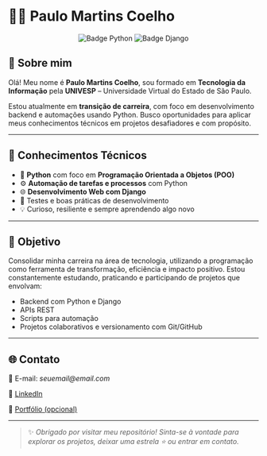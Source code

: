 <h1>👨‍💻 Paulo Martins Coelho</h1>

<p align="center">
  <img src="https://img.shields.io/badge/Desenvolvedor-Python-informational?style=flat&logo=python&color=3776AB" alt="Badge Python">
  <img src="https://img.shields.io/badge/Framework-Django-092E20?style=flat&logo=django&logoColor=white" alt="Badge Django">
</p>

<h2>🧠 Sobre mim</h2>

<p>
  Olá! Meu nome é <strong>Paulo Martins Coelho</strong>, sou formado em <strong>Tecnologia da Informação</strong> pela 
  <strong>UNIVESP</strong> – Universidade Virtual do Estado de São Paulo.
</p>

<p>
  Estou atualmente em <strong>transição de carreira</strong>, com foco em desenvolvimento backend e automações usando Python.
  Busco oportunidades para aplicar meus conhecimentos técnicos em projetos desafiadores e com propósito.
</p>

<hr>

<h2>🧰 Conhecimentos Técnicos</h2>

<ul>
  <li>🐍 <strong>Python</strong> com foco em <strong>Programação Orientada a Objetos (POO)</strong></li>
  <li>⚙️ <strong>Automação de tarefas e processos</strong> com Python</li>
  <li>🌐 <strong>Desenvolvimento Web com Django</strong></li>
  <li>🧪 Testes e boas práticas de desenvolvimento</li>
  <li>💡 Curioso, resiliente e sempre aprendendo algo novo</li>
</ul>

<hr>

<h2>🚀 Objetivo</h2>

<p>
  Consolidar minha carreira na área de tecnologia, utilizando a programação como ferramenta de transformação, eficiência e 
  impacto positivo. Estou constantemente estudando, praticando e participando de projetos que envolvam:
</p>

<ul>
  <li>Backend com Python e Django</li>
  <li>APIs REST</li>
  <li>Scripts para automação</li>
  <li>Projetos colaborativos e versionamento com Git/GitHub</li>
</ul>

<hr>

<h2>🌐 Contato</h2>

<p>📧 E-mail: <em>seuemail@email.com</em></p>
<p>🔗 <a href="https://www.linkedin.com/in/seuperfil" target="_blank">LinkedIn</a></p>
<p>📂 <a href="https://seusite.github.io" target="_blank">Portfólio (opcional)</a></p>

<hr>

<blockquote>
  ✨ <em>Obrigado por visitar meu repositório! Sinta-se à vontade para explorar os projetos, deixar uma estrela ⭐ ou entrar em contato.</em>
</blockquote>
